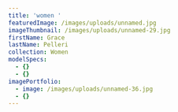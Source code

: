 ```yaml
---
title: 'women '
featuredImage: /images/uploads/unnamed.jpg
imageThumbnail: /images/uploads/unnamed-29.jpg
firstName: Grace
lastName: Pelleri
collection: Women
modelSpecs:
  - {}
  - {}
imagePortfolio:
  - image: /images/uploads/unnamed-36.jpg
  - {}
---
```


